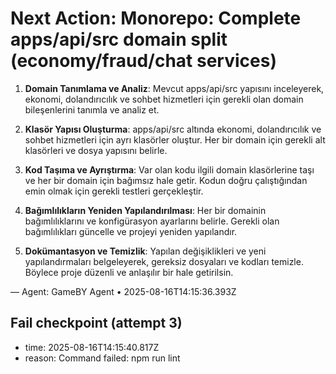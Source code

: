 # Next Action: Monorepo: Complete apps/api/src domain split (economy/fraud/chat services)

1. **Domain Tanımlama ve Analiz**: Mevcut apps/api/src yapısını inceleyerek, ekonomi, dolandırıcılık ve sohbet hizmetleri için gerekli olan domain bileşenlerini tanımla ve analiz et.

2. **Klasör Yapısı Oluşturma**: apps/api/src altında ekonomi, dolandırıcılık ve sohbet hizmetleri için ayrı klasörler oluştur. Her bir domain için gerekli alt klasörleri ve dosya yapısını belirle.

3. **Kod Taşıma ve Ayrıştırma**: Var olan kodu ilgili domain klasörlerine taşı ve her bir domain için bağımsız hale getir. Kodun doğru çalıştığından emin olmak için gerekli testleri gerçekleştir.

4. **Bağımlılıkların Yeniden Yapılandırılması**: Her bir domainin bağımlılıklarını ve konfigürasyon ayarlarını belirle. Gerekli olan bağımlılıkları güncelle ve projeyi yeniden yapılandır.

5. **Dokümantasyon ve Temizlik**: Yapılan değişiklikleri ve yeni yapılandırmaları belgeleyerek, gereksiz dosyaları ve kodları temizle. Böylece proje düzenli ve anlaşılır bir hale getirilsin.

— Agent: GameBY Agent • 2025-08-16T14:15:36.393Z


## Fail checkpoint (attempt 3)
- time: 2025-08-16T14:15:40.817Z
- reason: Command failed: npm run lint
